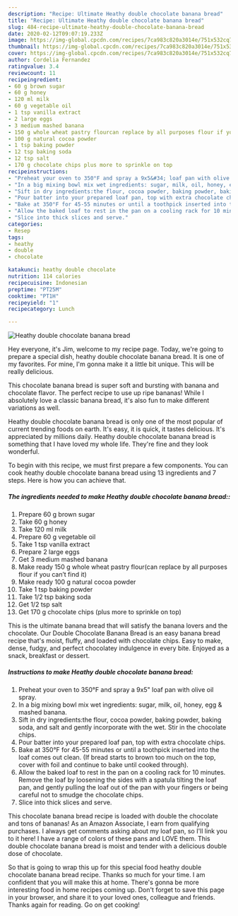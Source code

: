 ```yaml
---
description: "Recipe: Ultimate Heathy double chocolate banana bread"
title: "Recipe: Ultimate Heathy double chocolate banana bread"
slug: 484-recipe-ultimate-heathy-double-chocolate-banana-bread
date: 2020-02-12T09:07:19.233Z
image: https://img-global.cpcdn.com/recipes/7ca983c820a3014e/751x532cq70/heathy-double-chocolate-banana-bread-recipe-main-photo.jpg
thumbnail: https://img-global.cpcdn.com/recipes/7ca983c820a3014e/751x532cq70/heathy-double-chocolate-banana-bread-recipe-main-photo.jpg
cover: https://img-global.cpcdn.com/recipes/7ca983c820a3014e/751x532cq70/heathy-double-chocolate-banana-bread-recipe-main-photo.jpg
author: Cordelia Fernandez
ratingvalue: 3.4
reviewcount: 11
recipeingredient:
- 60 g brown sugar
- 60 g honey
- 120 ml milk
- 60 g vegetable oil
- 1 tsp vanilla extract
- 2 large eggs
- 3 medium mashed banana
- 150 g whole wheat pastry flourcan replace by all purposes flour if you cant find it
- 100 g natural cocoa powder
- 1 tsp baking powder
- 12 tsp baking soda
- 12 tsp salt
- 170 g chocolate chips plus more to sprinkle on top
recipeinstructions:
- "Preheat your oven to 350°F and spray a 9x5&#34; loaf pan with olive oil spray."
- "In a big mixing bowl mix wet ingredients: sugar, milk, oil, honey, egg &amp; mashed banana."
- "Sift in dry ingredients:the flour, cocoa powder, baking powder, baking soda, and salt and gently incorporate with the wet. Stir in the chocolate chips."
- "Pour batter into your prepared loaf pan, top with extra chocolate chips."
- "Bake at 350°F for 45-55 minutes or until a toothpick inserted into the loaf comes out clean. (If bread starts to brown too much on the top, cover with foil and continue to bake until cooked through)."
- "Allow the baked loaf to rest in the pan on a cooling rack for 10 minutes. Remove the loaf by loosening the sides with a spatula tilting the loaf pan, and gently pulling the loaf out of the pan with your fingers or being careful not to smudge the chocolate chips."
- "Slice into thick slices and serve."
categories:
- Resep
tags:
- heathy
- double
- chocolate

katakunci: heathy double chocolate
nutrition: 114 calories
recipecuisine: Indonesian
preptime: "PT25M"
cooktime: "PT1H"
recipeyield: "1"
recipecategory: Lunch

---
```



![Heathy double chocolate banana bread](https://img-global.cpcdn.com/recipes/7ca983c820a3014e/751x532cq70/heathy-double-chocolate-banana-bread-recipe-main-photo.jpg)

Hey everyone, it's Jim, welcome to my recipe page. Today, we're going to prepare a special dish, heathy double chocolate banana bread. It is one of my favorites. For mine, I'm gonna make it a little bit unique. This will be really delicious.

This chocolate banana bread is super soft and bursting with banana and chocolate flavor. The perfect recipe to use up ripe bananas! While I absolutely love a classic banana bread, it&#39;s also fun to make different variations as well.

Heathy double chocolate banana bread is only one of the most popular of current trending foods on earth. It's easy, it is quick, it tastes delicious. It's appreciated by millions daily. Heathy double chocolate banana bread is something that I have loved my whole life. They're fine and they look wonderful.


To begin with this recipe, we must first prepare a few components. You can cook heathy double chocolate banana bread using 13 ingredients and 7 steps. Here is how you can achieve that.

##### The ingredients needed to make Heathy double chocolate banana bread::

1. Prepare 60 g brown sugar
1. Take 60 g honey
1. Take 120 ml milk
1. Prepare 60 g vegetable oil
1. Take 1 tsp vanilla extract
1. Prepare 2 large eggs
1. Get 3 medium mashed banana
1. Make ready 150 g whole wheat pastry flour(can replace by all purposes flour if you can’t find it)
1. Make ready 100 g natural cocoa powder
1. Take 1 tsp baking powder
1. Take 1/2 tsp baking soda
1. Get 1/2 tsp salt
1. Get 170 g chocolate chips (plus more to sprinkle on top)


This is the ultimate banana bread that will satisfy the banana lovers and the chocolate. Our Double Chocolate Banana Bread is an easy banana bread recipe that&#39;s moist, fluffy, and loaded with chocolate chips. Easy to make, dense, fudgy, and perfect chocolatey indulgence in every bite. Enjoyed as a snack, breakfast or dessert. 

##### Instructions to make Heathy double chocolate banana bread:

1. Preheat your oven to 350°F and spray a 9x5&#34; loaf pan with olive oil spray.
1. In a big mixing bowl mix wet ingredients: sugar, milk, oil, honey, egg &amp; mashed banana.
1. Sift in dry ingredients:the flour, cocoa powder, baking powder, baking soda, and salt and gently incorporate with the wet. Stir in the chocolate chips.
1. Pour batter into your prepared loaf pan, top with extra chocolate chips.
1. Bake at 350°F for 45-55 minutes or until a toothpick inserted into the loaf comes out clean. (If bread starts to brown too much on the top, cover with foil and continue to bake until cooked through).
1. Allow the baked loaf to rest in the pan on a cooling rack for 10 minutes. Remove the loaf by loosening the sides with a spatula tilting the loaf pan, and gently pulling the loaf out of the pan with your fingers or being careful not to smudge the chocolate chips.
1. Slice into thick slices and serve.


This chocolate banana bread recipe is loaded with double the chocolate and tons of bananas! As an Amazon Associate, I earn from qualifying purchases. I always get comments asking about my loaf pan, so I&#39;ll link you to it here! I have a range of colors of these pans and LOVE them. This double chocolate banana bread is moist and tender with a delicious double dose of chocolate. 

So that is going to wrap this up for this special food heathy double chocolate banana bread recipe. Thanks so much for your time. I am confident that you will make this at home. There's gonna be more interesting food in home recipes coming up. Don't forget to save this page in your browser, and share it to your loved ones, colleague and friends. Thanks again for reading. Go on get cooking!
